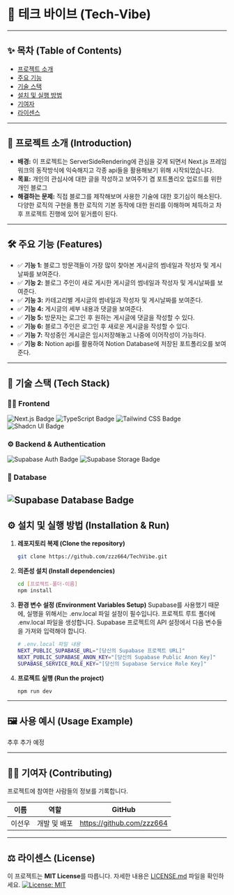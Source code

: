# 🚀 테크 바이브 (Tech-Vibe)


---

## ✨ 목차 (Table of Contents)

* [프로젝트 소개](#프로젝트-소개)
* [주요 기능](#주요-기능)
* [기술 스택](#기술-스택)
* [설치 및 실행 방법](#설치-및-실행-방법)
* [기여자](#기여자)
* [라이센스](#라이센스)

---

## 🌟 프로젝트 소개 (Introduction)

* **배경:** 이 프로젝트는 ServerSideRendering에 관심을 갖게 되면서 Next.js 프레임워크의 동작방식에 익숙해지고 각종 api들을 활용해보기 위해 시작되었습니다.
* **목표:** 개인의 관심사에 대한 글을 작성하고 보여주기 겸 포트폴리오 업로드를 위한 개인 블로그
* **해결하는 문제:** 직접 블로그를 제작해보며 사용한 기술에 대한 호기심이 해소된다. 다양한 로직의 구현을 통한 로직의 기본 동작에 대한 원리를 이해하며 체득하고 차후 프로젝트 진행에 있어 밑거름이 된다.

---

## 🛠️ 주요 기능 (Features)

* ✅ **기능 1:** 블로그 방문객들이 가장 많이 찾아본 게시글의 썸네일과 작성자 및 게시날짜를 보여준다.
* ✅ **기능 2:** 블로그 주인이 새로 게시한 게시글의 썸네일과 작성자 및 게시날짜를 보여준다.
* ✅ **기능 3:** 카테고리별 게시글의 썸네일과 작성자 및 게시날짜를 보여준다.
* ✅ **기능 4:** 게시글의 세부 내용과 댓글을 보여준다.
* ✅ **기능 5:** 방문자는 로그인 후 원하는 게시글에 댓글을 작성할 수 있다.
* ✅ **기능 6:** 블로그 주인은 로그인 후 새로운 게시글을 작성할 수 있다.
* ✅ **기능 7:** 작성중인 게시글은 임시저장해놓고 나중에 이어작성이 가능하다.
* ✅ **기능 8:** Notion api를 활용하여 Notion Database에 저장된 포트폴리오를 보여준다.

---

## 🧱 기술 스택 (Tech Stack)

### 🧑‍💻 Frontend
![Next.js Badge](https://img.shields.io/badge/Next.js-000000?style=for-the-badge&logo=next.js&logoColor=white)
![TypeScript Badge](https://img.shields.io/badge/TypeScript-3178C6?style=for-the-badge&logo=typescript&logoColor=white)
![Tailwind CSS Badge](https://img.shields.io/badge/Tailwind_CSS-06B6D4?style=for-the-badge&logo=tailwindcss&logoColor=white)
![Shadcn UI Badge](https://img.shields.io/badge/Shadcn_UI-000000?style=for-the-badge&logo=vercel&logoColor=white)

### ⚙️ Backend & Authentication
![Supabase Auth Badge](https://img.shields.io/badge/Supabase_Auth-3ECF8E?style=for-the-badge&logo=supabase&logoColor=white)
![Supabase Storage Badge](https://img.shields.io/badge/Supabase_Storage-3ECF8E?style=for-the-badge&logo=supabase&logoColor=white)

### 💾 Database
![Supabase Database Badge](https://img.shields.io/badge/Supabase_Database-3ECF8E?style=for-the-badge&logo=postgresql&logoColor=white)
---

## ⚙️ 설치 및 실행 방법 (Installation & Run)

1.  **레포지토리 복제 (Clone the repository)**
    ```bash
    git clone https://github.com/zzz664/TechVibe.git
    ```

2.  **의존성 설치 (Install dependencies)**
    ```bash
    cd [프로젝트-폴더-이름]
    npm install
    ```
3. **환경 변수 설정 (Environment Variables Setup)**
    Supabase를 사용했기 때문에, 실행을 위해서는 .env.local 파일 설정이 필수입니다. 프로젝트 루트 폴더에 .env.local 파일을 생성합니다. Supabase 프로젝트의 API 설정에서 다음 변수들을 가져와 입력해야 합니다.
    ```bash
    # .env.local 파일 내용
    NEXT_PUBLIC_SUPABASE_URL="[당신의 Supabase 프로젝트 URL]"
    NEXT_PUBLIC_SUPABASE_ANON_KEY="[당신의 Supabase Public Anon Key]"
    SUPABASE_SERVICE_ROLE_KEY="[당신의 Supabase Service Role Key]"
    ```

4.  **프로젝트 실행 (Run the project)**
    ```bash
    npm run dev
    ```

---

## 🖼️ 사용 예시 (Usage Example)

추후 추가 예정

---

## 🧑‍💻 기여자 (Contributing)

프로젝트에 참여한 사람들의 정보를 기록합니다.

| 이름 | 역할 | GitHub |
| :---: | :---: | :---: |
| 이선우 | 개발 및 배포 | https://github.com/zzz664 |

---

## ⚖️ 라이센스 (License)

이 프로젝트는 **MIT License**를 따릅니다. 자세한 내용은 [LICENSE.md](LICENSE.md) 파일을 확인하세요.
[![License: MIT](https://img.shields.io/badge/License-MIT-yellow.svg)](https://opensource.org/licenses/MIT)